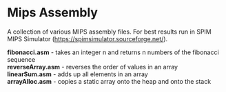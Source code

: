 # Mips Assembly
A collection of various MIPS assembly files. For best results run in SPIM MIPS Simulator (https://spimsimulator.sourceforge.net/).

**fibonacci.asm** - takes an integer n and returns n numbers of the fibonacci sequence  
**reverseArray.asm** - reverses the order of values in an array  
**linearSum.asm** - adds up all elements in an array  
**arrayAlloc.asm** - copies a static array onto the heap and onto the stack

